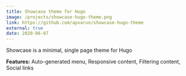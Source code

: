 ```yaml
---
title: Showcase theme for Hugo
image: /projects/showcase-hugo-theme.png
link: https://github.com/apvarun/showcase-hugo-theme
external: true
date: 2020-06-07
---
```


Showcase is a minimal, single page theme for Hugo

**Features:** Auto-generated menu, Responsive content, Filtering content, Social links